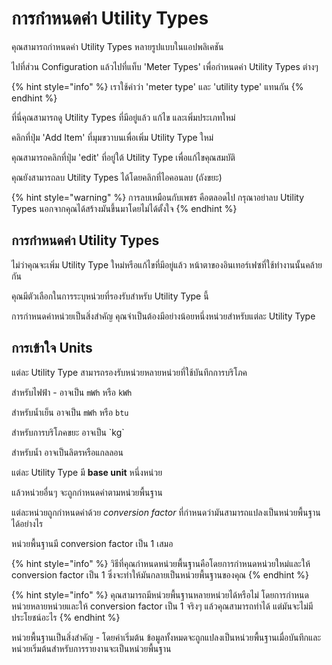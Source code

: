 # การกำหนดค่า Utility Types

คุณสามารถกำหนดค่า Utility Types หลายรูปแบบในแอปพลิเคชัน

ไปที่ส่วน Configuration แล้วไปที่แท็บ 'Meter Types' เพื่อกำหนดค่า Utility Types ต่างๆ

{% hint style="info" %}
เราใช้คำว่า 'meter type' และ 'utility type' แทนกัน&#x20;
{% endhint %}

ที่นี่คุณสามารถดู Utility Types ที่มีอยู่แล้ว แก้ไข และเพิ่มประเภทใหม่

คลิกที่ปุ่ม 'Add Item' ที่มุมขวาบนเพื่อเพิ่ม Utility Type ใหม่

คุณสามารถคลิกที่ปุ่ม 'edit' ที่อยู่ใต้ Utility Type เพื่อแก้ไขคุณสมบัติ

คุณยังสามารถลบ Utility Types ได้โดยคลิกที่ไอคอนลบ (ถังขยะ)

{% hint style="warning" %}
การลบเหมือนกับเพชร คือตลอดไป กรุณาอย่าลบ Utility Types นอกจากคุณได้สร้างมันขึ้นมาโดยไม่ได้ตั้งใจ&#x20;
{% endhint %}



## การกำหนดค่า Utility Types

ไม่ว่าคุณจะเพิ่ม Utility Type ใหม่หรือแก้ไขที่มีอยู่แล้ว หน้าตาของอินเทอร์เฟซที่ใช้ทำงานนั้นคล้ายกัน

คุณมีตัวเลือกในการระบุหน่วยที่รองรับสำหรับ Utility Type นี้

การกำหนดค่าหน่วยเป็นสิ่งสำคัญ คุณจำเป็นต้องมีอย่างน้อยหนึ่งหน่วยสำหรับแต่ละ Utility Type



## การเข้าใจ Units

แต่ละ Utility Type สามารถรองรับหน่วยหลายหน่วยที่ใช้บันทึกการบริโภค

สำหรับไฟฟ้า - อาจเป็น `mWh` หรือ `kWh`

สำหรับน้ำเย็น อาจเป็น `mWh` หรือ `btu`

สำหรับการบริโภคขยะ อาจเป็น \`kg\`

สำหรับน้ำ อาจเป็นลิตรหรือแกลลอน

แต่ละ Utility Type มี **base unit** หนึ่งหน่วย

แล้วหน่วยอื่นๆ จะถูกกำหนดค่าตามหน่วยพื้นฐาน

แต่ละหน่วยถูกกำหนดค่าด้วย _conversion factor_ ที่กำหนดว่ามันสามารถแปลงเป็นหน่วยพื้นฐานได้อย่างไร

หน่วยพื้นฐานมี conversion factor เป็น 1 เสมอ

{% hint style="info" %}
วิธีที่คุณกำหนดหน่วยพื้นฐานคือโดยการกำหนดหน่วยใหม่และให้ conversion factor เป็น 1 ซึ่งจะทำให้มันกลายเป็นหน่วยพื้นฐานของคุณ
{% endhint %}

{% hint style="info" %}
คุณสามารถมีหน่วยพื้นฐานหลายหน่วยได้หรือไม่ โดยการกำหนดหน่วยหลายหน่วยและให้ conversion factor เป็น 1 จริงๆ แล้วคุณสามารถทำได้ แต่มันจะไม่มีประโยชน์อะไร
{% endhint %}



หน่วยพื้นฐานเป็นสิ่งสำคัญ - โดยค่าเริ่มต้น ข้อมูลทั้งหมดจะถูกแปลงเป็นหน่วยพื้นฐานเมื่อบันทึกและหน่วยเริ่มต้นสำหรับการรายงานจะเป็นหน่วยพื้นฐาน